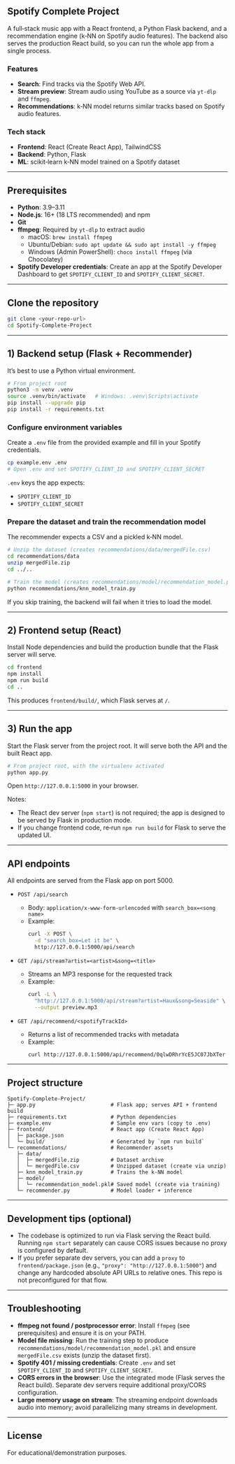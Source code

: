 ## Spotify Complete Project

A full‑stack music app with a React frontend, a Python Flask backend, and a recommendation engine (k‑NN on Spotify audio features). The backend also serves the production React build, so you can run the whole app from a single process.

### Features
- **Search**: Find tracks via the Spotify Web API.
- **Stream preview**: Stream audio using YouTube as a source via `yt-dlp` and `ffmpeg`.
- **Recommendations**: k‑NN model returns similar tracks based on Spotify audio features.

### Tech stack
- **Frontend**: React (Create React App), TailwindCSS
- **Backend**: Python, Flask
- **ML**: scikit‑learn k‑NN model trained on a Spotify dataset

---

## Prerequisites
- **Python**: 3.9–3.11
- **Node.js**: 16+ (18 LTS recommended) and npm
- **Git**
- **ffmpeg**: Required by `yt-dlp` to extract audio
  - macOS: `brew install ffmpeg`
  - Ubuntu/Debian: `sudo apt update && sudo apt install -y ffmpeg`
  - Windows (Admin PowerShell): `choco install ffmpeg` (via Chocolatey)
- **Spotify Developer credentials**: Create an app at the Spotify Developer Dashboard to get `SPOTIFY_CLIENT_ID` and `SPOTIFY_CLIENT_SECRET`.

---

## Clone the repository
```bash
git clone <your-repo-url>
cd Spotify-Complete-Project
```

---

## 1) Backend setup (Flask + Recommender)
It’s best to use a Python virtual environment.

```bash
# From project root
python3 -m venv .venv
source .venv/bin/activate   # Windows: .venv\Scripts\activate
pip install --upgrade pip
pip install -r requirements.txt
```

### Configure environment variables
Create a `.env` file from the provided example and fill in your Spotify credentials.

```bash
cp example.env .env
# Open .env and set SPOTIFY_CLIENT_ID and SPOTIFY_CLIENT_SECRET
```

`.env` keys the app expects:
- `SPOTIFY_CLIENT_ID`
- `SPOTIFY_CLIENT_SECRET`

### Prepare the dataset and train the recommendation model
The recommender expects a CSV and a pickled k‑NN model.

```bash
# Unzip the dataset (creates recommendations/data/mergedFile.csv)
cd recommendations/data
unzip mergedFile.zip
cd ../..

# Train the model (creates recommendations/model/recommendation_model.pkl)
python recommendations/knn_model_train.py
```

If you skip training, the backend will fail when it tries to load the model.

---

## 2) Frontend setup (React)
Install Node dependencies and build the production bundle that the Flask server will serve.

```bash
cd frontend
npm install
npm run build
cd ..
```

This produces `frontend/build/`, which Flask serves at `/`.

---

## 3) Run the app
Start the Flask server from the project root. It will serve both the API and the built React app.

```bash
# From project root, with the virtualenv activated
python app.py
```

Open `http://127.0.0.1:5000` in your browser.

Notes:
- The React dev server (`npm start`) is not required; the app is designed to be served by Flask in production mode.
- If you change frontend code, re‑run `npm run build` for Flask to serve the updated UI.

---

## API endpoints
All endpoints are served from the Flask app on port 5000.

- `POST /api/search`
  - Body: `application/x-www-form-urlencoded` with `search_box=<song name>`
  - Example:
    ```bash
    curl -X POST \
      -d "search_box=Let it be" \
      http://127.0.0.1:5000/api/search
    ```

- `GET /api/stream?artist=<artist>&song=<title>`
  - Streams an MP3 response for the requested track
  - Example:
    ```bash
    curl -L \
      "http://127.0.0.1:5000/api/stream?artist=Haux&song=Seaside" \
      --output preview.mp3
    ```

- `GET /api/recommend/<spotifyTrackId>`
  - Returns a list of recommended tracks with metadata
  - Example:
    ```bash
    curl http://127.0.0.1:5000/api/recommend/0qlwDRhrYcE5JC07JbXTer
    ```

---

## Project structure
```
Spotify-Complete-Project/
├─ app.py                        # Flask app; serves API + frontend build
├─ requirements.txt              # Python dependencies
├─ example.env                   # Sample env vars (copy to .env)
├─ frontend/                     # React app (Create React App)
│  ├─ package.json
│  └─ build/                     # Generated by `npm run build`
└─ recommendations/              # Recommender assets
   ├─ data/
   │  ├─ mergedFile.zip          # Dataset archive
   │  └─ mergedFile.csv          # Unzipped dataset (create via unzip)
   ├─ knn_model_train.py         # Trains the k‑NN model
   ├─ model/
   │  └─ recommendation_model.pkl# Saved model (create via training)
   └─ recommender.py             # Model loader + inference
```

---

## Development tips (optional)
- The codebase is optimized to run via Flask serving the React build. Running `npm start` separately can cause CORS issues because no proxy is configured by default.
- If you prefer separate dev servers, you can add a `proxy` to `frontend/package.json` (e.g., `"proxy": "http://127.0.0.1:5000"`) and change any hardcoded absolute API URLs to relative ones. This repo is not preconfigured for that flow.

---

## Troubleshooting
- **ffmpeg not found / postprocessor error**: Install `ffmpeg` (see prerequisites) and ensure it is on your PATH.
- **Model file missing**: Run the training step to produce `recommendations/model/recommendation_model.pkl` and ensure `mergedFile.csv` exists (unzip the dataset first).
- **Spotify 401 / missing credentials**: Create `.env` and set `SPOTIFY_CLIENT_ID` and `SPOTIFY_CLIENT_SECRET`.
- **CORS errors in the browser**: Use the integrated mode (Flask serves the React build). Separate dev servers require additional proxy/CORS configuration.
- **Large memory usage on stream**: The streaming endpoint downloads audio into memory; avoid parallelizing many streams in development.

---

## License
For educational/demonstration purposes.


